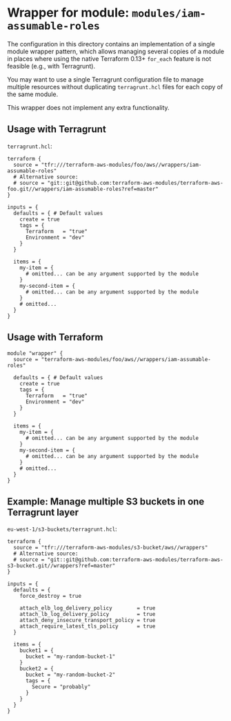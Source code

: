 # Wrapper for module: `modules/iam-assumable-roles`

The configuration in this directory contains an implementation of a single module wrapper pattern, which allows managing several copies of a module in places where using the native Terraform 0.13+ `for_each` feature is not feasible (e.g., with Terragrunt).

You may want to use a single Terragrunt configuration file to manage multiple resources without duplicating `terragrunt.hcl` files for each copy of the same module.

This wrapper does not implement any extra functionality.

## Usage with Terragrunt

`terragrunt.hcl`:

```hcl
terraform {
  source = "tfr:///terraform-aws-modules/foo/aws//wrappers/iam-assumable-roles"
  # Alternative source:
  # source = "git::git@github.com:terraform-aws-modules/terraform-aws-foo.git//wrappers/iam-assumable-roles?ref=master"
}

inputs = {
  defaults = { # Default values
    create = true
    tags = {
      Terraform   = "true"
      Environment = "dev"
    }
  }

  items = {
    my-item = {
      # omitted... can be any argument supported by the module
    }
    my-second-item = {
      # omitted... can be any argument supported by the module
    }
    # omitted...
  }
}
```

## Usage with Terraform

```hcl
module "wrapper" {
  source = "terraform-aws-modules/foo/aws//wrappers/iam-assumable-roles"

  defaults = { # Default values
    create = true
    tags = {
      Terraform   = "true"
      Environment = "dev"
    }
  }

  items = {
    my-item = {
      # omitted... can be any argument supported by the module
    }
    my-second-item = {
      # omitted... can be any argument supported by the module
    }
    # omitted...
  }
}
```

## Example: Manage multiple S3 buckets in one Terragrunt layer

`eu-west-1/s3-buckets/terragrunt.hcl`:

```hcl
terraform {
  source = "tfr:///terraform-aws-modules/s3-bucket/aws//wrappers"
  # Alternative source:
  # source = "git::git@github.com:terraform-aws-modules/terraform-aws-s3-bucket.git//wrappers?ref=master"
}

inputs = {
  defaults = {
    force_destroy = true

    attach_elb_log_delivery_policy        = true
    attach_lb_log_delivery_policy         = true
    attach_deny_insecure_transport_policy = true
    attach_require_latest_tls_policy      = true
  }

  items = {
    bucket1 = {
      bucket = "my-random-bucket-1"
    }
    bucket2 = {
      bucket = "my-random-bucket-2"
      tags = {
        Secure = "probably"
      }
    }
  }
}
```
